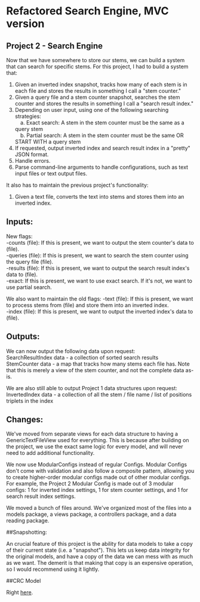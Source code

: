 # Refactored Search Engine, MVC version

## Project 2 - Search Engine
Now that we have somewhere to store our stems, we can build a system
that can search for specific stems. For this project, I had to build a
system that:

1. Given an inverted index snapshot, tracks how many of each stem is in each file
and stores the results in something I call a "stem counter."
2. Given a query file and a stem counter snapshot, searches the stem counter
and stores the results in something I call a "search result index."
3. Depending on user input, using one of the following searching strategies:  
&emsp;a. Exact search: A stem in the stem counter must be the same as a query stem  
&emsp;b. Partial search: A stem in the stem counter must be the same OR START WITH a query stem  
4. If requested, output inverted index and search result index in a "pretty"
JSON format.
5. Handle errors.
6. Parse command-line arguments to handle configurations, such as text input files
or text output files.

It also has to maintain the previous project's functionality:
1. Given a text file, converts the text into stems and stores them
into an inverted index.


## Inputs:


New flags:  
-counts (file): If this is present, we want to output the stem counter's data to (file).  
-queries (file): If this is present, we want to search the stem counter using the query file (file).  
-results (file): If this is present, we want to output the search result index's data to (file).  
-exact: If this is present, we want to use exact search. If it's not, we want to use partial search.  

We also want to maintain the old flags:
-text (file): If this is present, we want to process stems from (file) and store them into an inverted index.  
-index (file): If this is present, we want to output the inverted index's data to (file).  
 
## Outputs:


We can now output the following data upon request:  
SearchResultIndex data - a collection of sorted search results  
StemCounter data - a map that tracks how many stems each file has. Note that this is merely a view of the stem counter, and not the complete data as-is.  

We are also still able to output Project 1 data structures upon request:  
InvertedIndex data - a collection of all the stem / file name / list of positions triplets in the index

## Changes:

We've moved from separate views for each data structure to having a GenericTextFileView used
for everything. This is because after building on the project, we use the exact same logic
for every model, and will never need to add additional functionality.

We now use ModularConfigs instead of regular Configs. Modular Configs don't come with validation
and also follow a composite pattern, allowing you to create higher-order modular configs
made out of other modular configs. For example, the Project 2 Modular Config is made out of
3 modular configs: 1 for inverted index settings, 1 for stem counter settings, and 1 for 
search result index settings.

We moved a bunch of files around. We've organized most of the files into a models package,
a views package, a controllers package, and a data reading package.

##Snapshotting:

An crucial feature of this project is the ability for data models to take a copy of
their current state (i.e. a "snapshot"). This lets us keep data integrity
for the original models, and have a copy of the data we can mess with as much as we want.
The demerit is that making that copy is an expensive operation, so I would recommend using it
lightly.

##CRC Model

Right [here](https://lucid.app/lucidchart/a3c457f3-5b28-4172-9d3b-f2bf5515a6cf/edit?page=0_0&invitationId=inv_849033f1-ca31-489e-83a4-557c8ff5fdb3#).